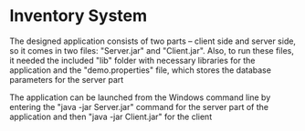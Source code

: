 # Inventory System

The designed application consists of two parts – client side and server side, so it comes in two files: "Server.jar" and "Client.jar". Also, to run these files, it needed the included "lib" folder with necessary libraries for the application and the "demo.properties" file, which stores the database parameters for the server part

The application can be launched from the Windows command line by entering the "java -jar Server.jar" command for the server part of the application and then "java -jar Client.jar" for the client
